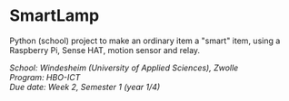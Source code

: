 # SmartLamp
Python (school) project to make an ordinary item a "smart" item, using a Raspberry Pi, Sense HAT, motion sensor and relay.

*School: Windesheim (University of Applied Sciences), Zwolle  
Program: HBO-ICT  
Due date: Week 2, Semester 1 (year 1/4)*
